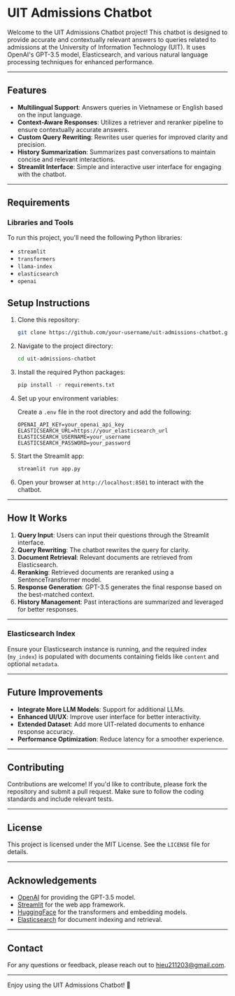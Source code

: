# UIT Admissions Chatbot

Welcome to the UIT Admissions Chatbot project! This chatbot is designed to provide accurate and contextually relevant answers to queries related to admissions at the University of Information Technology (UIT). It uses OpenAI's GPT-3.5 model, Elasticsearch, and various natural language processing techniques for enhanced performance.

---

## Features

- **Multilingual Support**: Answers queries in Vietnamese or English based on the input language.
- **Context-Aware Responses**: Utilizes a retriever and reranker pipeline to ensure contextually accurate answers.
- **Custom Query Rewriting**: Rewrites user queries for improved clarity and precision.
- **History Summarization**: Summarizes past conversations to maintain concise and relevant interactions.
- **Streamlit Interface**: Simple and interactive user interface for engaging with the chatbot.

---

## Requirements

### Libraries and Tools

To run this project, you'll need the following Python libraries:

- `streamlit`
- `transformers`
- `llama-index`
- `elasticsearch`
- `openai`

## Setup Instructions

1. Clone this repository:

   ```bash
   git clone https://github.com/your-username/uit-admissions-chatbot.git
   ```

2. Navigate to the project directory:

   ```bash
   cd uit-admissions-chatbot
   ```

3. Install the required Python packages:

   ```bash
   pip install -r requirements.txt
   ```

4. Set up your environment variables:

   Create a `.env` file in the root directory and add the following:

   ```env
   OPENAI_API_KEY=your_openai_api_key
   ELASTICSEARCH_URL=https://your_elasticsearch_url
   ELASTICSEARCH_USERNAME=your_username
   ELASTICSEARCH_PASSWORD=your_password
   ```

5. Start the Streamlit app:

   ```bash
   streamlit run app.py
   ```

6. Open your browser at `http://localhost:8501` to interact with the chatbot.

---

## How It Works

1. **Query Input**: Users can input their questions through the Streamlit interface.
2. **Query Rewriting**: The chatbot rewrites the query for clarity.
3. **Document Retrieval**: Relevant documents are retrieved from Elasticsearch.
4. **Reranking**: Retrieved documents are reranked using a SentenceTransformer model.
5. **Response Generation**: GPT-3.5 generates the final response based on the best-matched context.
6. **History Management**: Past interactions are summarized and leveraged for better responses.

---

### Elasticsearch Index

Ensure your Elasticsearch instance is running, and the required index (`my_index`) is populated with documents containing fields like `content` and optional `metadata`.

---

## Future Improvements

- **Integrate More LLM Models**: Support for additional LLMs.
- **Enhanced UI/UX**: Improve user interface for better interactivity.
- **Extended Dataset**: Add more UIT-related documents to enhance response accuracy.
- **Performance Optimization**: Reduce latency for a smoother experience.

---

## Contributing

Contributions are welcome! If you'd like to contribute, please fork the repository and submit a pull request. Make sure to follow the coding standards and include relevant tests.

---

## License

This project is licensed under the MIT License. See the `LICENSE` file for details.

---

## Acknowledgements

- [OpenAI](https://openai.com/) for providing the GPT-3.5 model.
- [Streamlit](https://streamlit.io/) for the web app framework.
- [HuggingFace](https://huggingface.co/) for the transformers and embedding models.
- [Elasticsearch](https://www.elastic.co/) for document indexing and retrieval.

---

## Contact

For any questions or feedback, please reach out to [hieu211203@gmail.com](mailto:hieu211203@gmail.com).

---

Enjoy using the UIT Admissions Chatbot! 🚀

